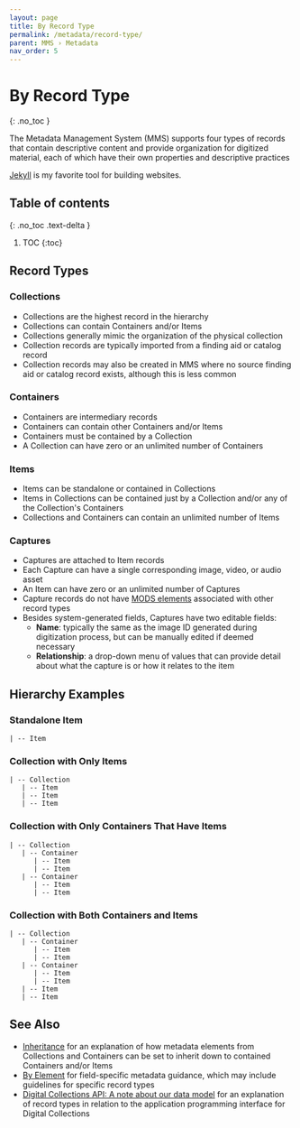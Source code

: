 ```yaml
---
layout: page
title: By Record Type
permalink: /metadata/record-type/
parent: MMS › Metadata
nav_order: 5
---
```


# By Record Type
{: .no_toc }

The Metadata Management System (MMS) supports four types of records that contain descriptive content and provide organization for digitized material, each of which have their own properties and descriptive practices

<a href="#" data-toggle="tooltip" data-original-title="{{site.data.glossary.jekyll_platform}}">Jekyll</a> is my favorite tool for building websites.

## Table of contents
{: .no_toc .text-delta }

1. TOC
{:toc}

## Record Types

### Collections
* Collections are the highest record in the hierarchy
* Collections can contain Containers and/or Items
* Collections generally mimic the organization of the physical collection
* Collection records are typically imported from a finding aid or catalog record
* Collection records may also be created in MMS where no source finding aid or catalog record exists, although this is less common

### Containers
* Containers are intermediary records
* Containers can contain other Containers and/or Items
* Containers must be contained by a Collection
* A Collection can have zero or an unlimited number of Containers

### Items
* Items can be standalone or contained in Collections
* Items in Collections can be contained just by a Collection and/or any of the Collection's Containers
* Collections and Containers can contain an unlimited number of Items

### Captures
* Captures are attached to Item records
* Each Capture can have a single corresponding image, video, or audio asset
* An Item can have zero or an unlimited number of Captures
* Capture records do not have [MODS elements](/metadata-documentation/metadata/element/) associated with other record types
* Besides system-generated fields, Captures have two editable fields:
    * **Name**: typically the same as the image ID generated during digitization process, but can be manually edited if deemed necessary
    * **Relationship**: a drop-down menu of values that can provide detail about what the capture is or how it relates to the item

## Hierarchy Examples

### Standalone Item
```
| -- Item
```

### Collection with Only Items
```
| -- Collection
   | -- Item
   | -- Item
   | -- Item
```

### Collection with Only Containers That Have Items
```
| -- Collection
   | -- Container
      | -- Item
      | -- Item
   | -- Container
      | -- Item
      | -- Item
```

### Collection with Both Containers and Items
```
| -- Collection
   | -- Container
      | -- Item
      | -- Item
   | -- Container
      | -- Item
      | -- Item
   | -- Item
   | -- Item
```

## See Also
* [Inheritance](/metadata-documentation/metadata/guidelines/#inheritance) for an explanation of how metadata elements from Collections and Containers can be set to inherit down to contained Containers and/or Items
* [By Element](/metadata-documentation/metadata/element/) for field-specific metadata guidance, which may include guidelines for specific record types
* [Digital Collections API: A note about our data model](https://api.repo.nypl.org/#data-model) for an explanation of record types in relation to the application programming interface for Digital Collections
